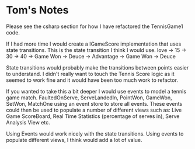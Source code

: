 # Tom's Notes

Please see the csharp section for how I have refactored the TennisGame1 code.

If I had more time I would create a IGameScore implementation that uses state transitions.
This is the state transition I think I would use.
love -> 15 -> 30 -> 40 -> Game Won
                       -> Deuce -> Advantage -> Game Won
                                             -> Deuce
                                             
State transitions would probably make the transitions between points easier to understand. I didn't really want to touch the Tennis Score logic as it seemed to work fine and it would have been too much work to refactor.


If you wanted to take this a bit deeper I would use events to model a tennis game match.
FaultedOnServe, ServeLandedIn, PointWon, GameWon, SetWon, MatchOne using an event store to store all events. These events could then be used to populate a number of different views such as: Live Game ScoreBoard, Real Time Statistics (percentage of serves in), Serve Analysis View etc.

Using Events would work nicely with the state transitions. Using events to populate different views, I think would add a lot of value.
